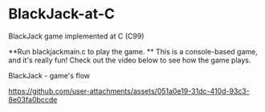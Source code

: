 # BlackJack-at-C
BlackJack game implemented at C (C99)

**Run blackjackmain.c to play the game.
**
This is a console-based game, and it's really fun!
Check out the video below to see how the game plays.


BlackJack - game's flow





https://github.com/user-attachments/assets/051a0e19-31dc-410d-93c3-8e03fa0bccde

